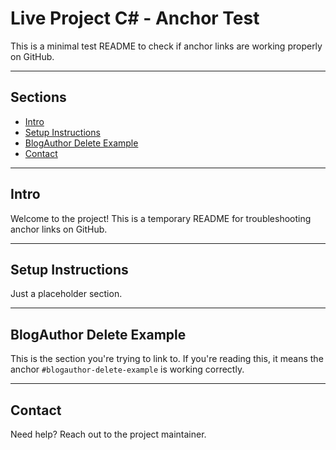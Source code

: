 # Live Project C# - Anchor Test

This is a minimal test README to check if anchor links are working properly on GitHub.

---

## Sections

- [Intro](#intro)
- [Setup Instructions](#setup-instructions)
- [BlogAuthor Delete Example](#blogauthor-delete-example)
- [Contact](#contact)

---

## Intro

Welcome to the project! This is a temporary README for troubleshooting anchor links on GitHub.

---

## Setup Instructions

Just a placeholder section.

---

## BlogAuthor Delete Example

This is the section you're trying to link to. If you're reading this, it means the anchor `#blogauthor-delete-example` is working correctly.

---

## Contact

Need help? Reach out to the project maintainer.

